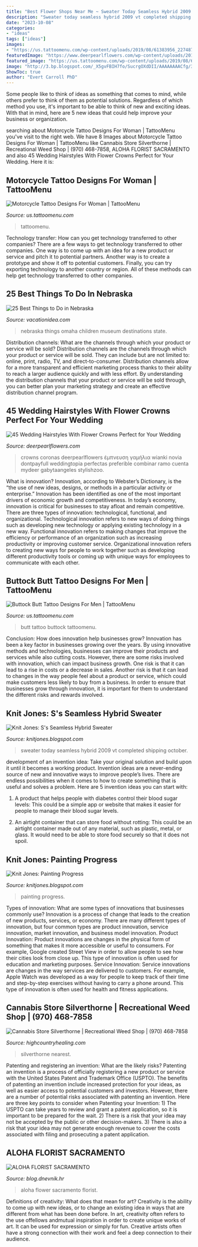 ```yaml
---
title: "Best Flower Shops Near Me ~ Sweater Today Seamless Hybrid 2009 Vt Completed Shipping October"
description: "Sweater today seamless hybrid 2009 vt completed shipping october"
date: "2023-10-08"
categories:
- "ideas"
tags: ["ideas"]
images:
- "https://us.tattoomenu.com/wp-content/uploads/2019/08/61383956_2274872952552191_6963946190907899904_n.jpg"
featuredImage: "https://www.deerpearlflowers.com/wp-content/uploads/2017/01/lavender-wedding-hairstyle-crown.jpg"
featured_image: "https://us.tattoomenu.com/wp-content/uploads/2019/08/61383956_2274872952552191_6963946190907899904_n.jpg"
image: "http://3.bp.blogspot.com/_X5gvFBIH7fo/SucrgOXdDII/AAAAAAAACfg/3erbsq_yq4k/s320/IMG_2289.JPG"
ShowToc: true
author: "Evert Carroll PhD"
---
```



Some people like to think of ideas as something that comes to mind, while others prefer to think of them as potential solutions. Regardless of which method you use, it's important to be able to think of new and exciting ideas. With that in mind, here are 5 new ideas that could help improve your business or organization.

	

		
searching about Motorcycle Tattoo Designs For Woman | TattooMenu you've visit to the right web. We have 8 Images about Motorcycle Tattoo Designs For Woman | TattooMenu like Cannabis Store Silverthorne | Recreational Weed Shop | (970) 468-7858, ALOHA FLORIST SACRAMENTO and also 45 Wedding Hairstyles With Flower Crowns Perfect for Your Wedding. Here it is:
		
    
## Motorcycle Tattoo Designs For Woman | TattooMenu

<img loading=lazy src="https://us.tattoomenu.com/wp-content/uploads/2019/08/61383956_2274872952552191_6963946190907899904_n.jpg" onerror="this.onerror=null;this.src='https://tse4.mm.bing.net/th?id=OIP.iSnuokeWfEtp1AzhKsgcdAAAAA&amp;pid=15.1';" alt="Motorcycle Tattoo Designs For Woman | TattooMenu">

_Source: us.tattoomenu.com_

>tattoomenu. 

	

Technology transfer: How can you get technology transferred to other companies?
There are a few ways to get technology transferred to other companies. One way is to come up with an idea for a new product or service and pitch it to potential partners. Another way is to create a prototype and show it off to potential customers. Finally, you can try exporting technology to another country or region. All of these methods can help get technology transferred to other companies.

    
## 25 Best Things To Do In Nebraska

<img loading=lazy src="https://vacationidea.com/pix/img25Hy8R/destinations/best-things-to-do-in-nebraska_g18_mobi.jpg" onerror="this.onerror=null;this.src='https://tse4.mm.bing.net/th?id=OIP.nmrCTtOKnpt2ygDXB59EbwAAAA&amp;pid=15.1';" alt="25 Best Things to Do in Nebraska">

_Source: vacationidea.com_

>nebraska things omaha children museum destinations state. 

	

Distribution channels: What are the channels through which your product or service will be sold?
Distribution channels are the channels through which your product or service will be sold. They can include but are not limited to: online, print, radio, TV, and direct-to-consumer. Distribution channels allow for a more transparent and efficient marketing process thanks to their ability to reach a larger audience quickly and with less effort. By understanding the distribution channels that your product or service will be sold through, you can better plan your marketing strategy and create an effective distribution channel program.

    
## 45 Wedding Hairstyles With Flower Crowns Perfect For Your Wedding

<img loading=lazy src="https://www.deerpearlflowers.com/wp-content/uploads/2017/01/lavender-wedding-hairstyle-crown.jpg" onerror="this.onerror=null;this.src='https://tse2.mm.bing.net/th?id=OIP.g9LaPrmbkaGOajTt66ZsgQHaLH&amp;pid=15.1';" alt="45 Wedding Hairstyles With Flower Crowns Perfect for Your Wedding">

_Source: deerpearlflowers.com_

>crowns coronas deerpearlflowers έμπνευση γαμήλια wianki novia dontpayfull weddingtopia perfectas preferible combinar ramo cuenta mydeer gabytaangeles stylishzoo. 

	

What is innovation?
Innovation, according to Webster’s Dictionary, is the “the use of new ideas, designs, or methods in a particular activity or enterprise.” Innovation has been identified as one of the most important drivers of economic growth and competitiveness. In today’s economy, innovation is critical for businesses to stay afloat and remain competitive. There are three types of innovation: technological, functional, and organizational.
Technological innovation refers to new ways of doing things such as developing new technology or applying existing technology in a new way. Functional innovation refers to making changes that improve the efficiency or performance of an organization such as increasing productivity or improving customer service. Organizational innovation refers to creating new ways for people to work together such as developing different productivity tools or coming up with unique ways for employees to communicate with each other.

    
## Buttock Butt Tattoo Designs For Men | TattooMenu

<img loading=lazy src="https://us.tattoomenu.com/wp-content/uploads/2019/04/11695750_878659275521572_6145760146998893301_n.jpg" onerror="this.onerror=null;this.src='https://tse1.mm.bing.net/th?id=OIP.KrYit5zHtEApOgcHf7mrSgHaJ4&amp;pid=15.1';" alt="Buttock Butt Tattoo Designs For Men | TattooMenu">

_Source: us.tattoomenu.com_

>butt tattoo buttock tattoomenu. 

	

Conclusion: How does innovation help businesses grow?
Innovation has been a key factor in businesses growing over the years. By using innovative methods and technologies, businesses can improve their products and services while also cutting costs. However, there are some risks involved with innovation, which can impact business growth. One risk is that it can lead to a rise in costs or a decrease in sales. Another risk is that it can lead to changes in the way people feel about a product or service, which could make customers less likely to buy from a business. In order to ensure that businesses grow through innovation, it is important for them to understand the different risks and rewards involved.

    
## Knit Jones: S&#039;s Seamless Hybrid Sweater

<img loading=lazy src="http://3.bp.blogspot.com/_X5gvFBIH7fo/SucrgOXdDII/AAAAAAAACfg/3erbsq_yq4k/s320/IMG_2289.JPG" onerror="this.onerror=null;this.src='https://tse2.mm.bing.net/th?id=OIP.foqQzNMuoOLcnqcYsU8xywAAAA&amp;pid=15.1';" alt="Knit Jones: S&#039;s Seamless Hybrid Sweater">

_Source: knitjones.blogspot.com_

>sweater today seamless hybrid 2009 vt completed shipping october. 

	

development of an invention idea: Take your original solution and build upon it until it becomes a working product.
Invention ideas are a never-ending source of new and innovative ways to improve people’s lives. There are endless possibilities when it comes to how to create something that is useful and solves a problem. Here are 5 invention ideas you can start with:
1) A product that helps people with diabetes control their blood sugar levels: This could be a simple app or website that makes it easier for people to manage their blood sugar levels.

2) An airtight container that can store food without rotting: This could be an airtight container made out of any material, such as plastic, metal, or glass. It would need to be able to store food securely so that it does not spoil.

    
## Knit Jones: Painting Progress

<img loading=lazy src="http://2.bp.blogspot.com/_X5gvFBIH7fo/S6K8Ba3soLI/AAAAAAAACqc/JDzXlRjcLAk/w1200-h630-p-k-no-nu/IMG_2388.JPG" onerror="this.onerror=null;this.src='https://tse3.mm.bing.net/th?id=OIP.9u4MOLsKJdqLXIGpXaFlbwHaD4&amp;pid=15.1';" alt="Knit Jones: Painting Progress">

_Source: knitjones.blogspot.com_

>painting progress. 

	

Types of innovation: What are some types of innovations that businesses commonly use?
Innovation is a process of change that leads to the creation of new products, services, or economy. There are many different types of innovation, but four common types are product innovation, service innovation, market innovation, and business model innovation. 
Product Innovation: Product innovations are changes in the physical form of something that makes it more accessible or useful to consumers. For example, Google created Street View in order to allow people to see how their cities look from close up. This type of innovation is often used for education and marketing purposes. Service Innovation: Service innovations are changes in the way services are delivered to customers. For example, Apple Watch was developed as a way for people to keep track of their time and step-by-step exercises without having to carry a phone around. This type of innovation is often used for health and fitness applications.

    
## Cannabis Store Silverthorne | Recreational Weed Shop | (970) 468-7858

<img loading=lazy src="https://highcountryhealing.com/media/page_photos/0000/photo_30.normal.jpg" onerror="this.onerror=null;this.src='https://tse3.mm.bing.net/th?id=OIP.fEAGPxTahAApAFOQA3llDwHaEK&amp;pid=15.1';" alt="Cannabis Store Silverthorne | Recreational Weed Shop | (970) 468-7858">

_Source: highcountryhealing.com_

>silverthorne nearest. 

	

Patenting and registering an invention: What are the likely risks?
Patenting an invention is a process of officially registering a new product or service with the United States Patent and Trademark Office (USPTO). The benefits of patenting an invention include increased protection for your ideas, as well as easier access to potential customers and investors. However, there are a number of potential risks associated with patenting an invention. Here are three key points to consider when Patenting your Invention: 1) The USPTO can take years to review and grant a patent application, so it is important to be prepared for the wait. 2) There is a risk that your idea may not be accepted by the public or other decision-makers. 3) There is also a risk that your idea may not generate enough revenue to cover the costs associated with filing and prosecuting a patent application.

    
## ALOHA FLORIST SACRAMENTO

<img loading=lazy src="http://bit.ly/rpxBqs" onerror="this.onerror=null;this.src='https://tse1.mm.bing.net/th?id=OIP.l8eS8OxW2X1i-x4HYYWk5AHaFS&amp;pid=15.1';" alt="ALOHA FLORIST SACRAMENTO">

_Source: blog.dnevnik.hr_

>aloha flower sacramento florist. 

	

Definitions of creativity: What does that mean for art?
Creativity is the ability to come up with new ideas, or to change an existing idea in ways that are different from what has been done before. In art, creativity often refers to the use offellows andmutual inspiration in order to create unique works of art. It can be used for expression or simply for fun. Creative artists often have a strong connection with their work and feel a deep connection to their audience.

